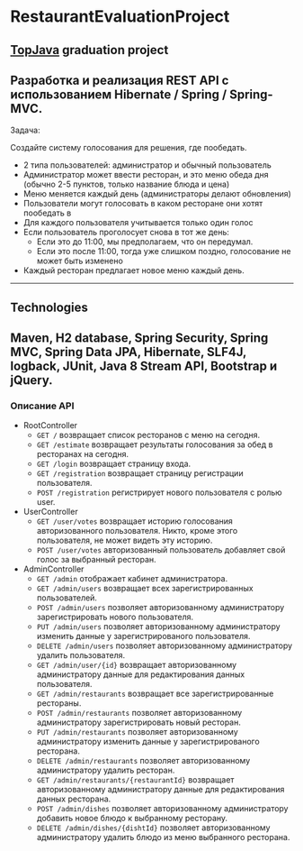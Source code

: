 # RestaurantEvaluationProject
## [TopJava](http://javawebinar.ru/topjava/) graduation project  
Разработка и реализация REST API с использованием Hibernate / Spring / Spring-MVC.
-----------------------------

Задача:

Создайте систему голосования для решения, где пообедать.
* 2 типа пользователей: администратор и обычный пользователь
* Администратор может ввести ресторан, и это меню обеда дня (обычно 2-5 пунктов, только название блюда и цена)
* Меню меняется каждый день (администраторы делают обновления)
* Пользователи могут голосовать в каком ресторане они хотят пообедать в
* Для каждого пользователя учитывается только один голос
* Если пользователь проголосует снова в тот же день:
    - Если это до 11:00, мы предполагаем, что он передумал.
    - Если это после 11:00, тогда уже слишком поздно, голосование не может быть изменено
* Каждый ресторан предлагает новое меню каждый день.
-----------------------------
## Technologies
Maven, H2 database, Spring Security, Spring MVC, Spring Data JPA, Hibernate, SLF4J, logback, JUnit, Java 8 Stream API, Bootstrap и jQuery.
-----------------------------
### Описание API


 + RootController
    * `GET /` возвращает список ресторанов с меню на сегодня.
    * `GET /estimate` возвращает результаты голосования за обед в ресторанах на сегодня.
    * `GET /login` возвращает страницу входа.
    * `GET /registration` возвращает страницу регистрации пользователя.
    * `POST /registration` регистрирует нового пользователя с ролью user.
 + UserController
    * `GET /user/votes` возвращает историю голосования авторизованного пользователя. Никто, кроме этого пользователя, не может видеть эту историю.
    * `POST /user/votes` авторизованный пользователь добавляет свой голос за выбранный ресторан.
 + AdminController
    * `GET /admin` отображает кабинет администратора.
    * `GET /admin/users` возвращает всех зарегистрированных пользователей.
    * `POST /admin/users` позволяет авторизованному администратору зарегистрировать нового пользователя.
    * `PUT /admin/users` позволяет авторизованному администратору изменить данные у зарегистрированого пользователя.
    * `DELETE /admin/users` позволяет авторизованному администратору удалить пользователя.
    * `GET /admin/user/{id}` возвращает авторизованному администратору данные для редактирования данных пользователя.
    * `GET /admin/restaurants` возвращает все зарегистрированные рестораны.
    * `POST /admin/restaurants` позволяет авторизованному администратору зарегистрировать новый ресторан.
    * `PUT /admin/restaurants` позволяет авторизованному администратору изменить данные у зарегистрированого ресторана.
    * `DELETE /admin/restaurants` позволяет авторизованному администратору удалить ресторан.
    * `GET /admin/restaurants/{restaurantId}` возвращает авторизованному администратору данные для редактирования данных ресторана.
    * `POST /admin/dishes` позволяет авторизованному администратору добавить новое блюдо к выбранному ресторану.
    * `DELETE /admin/dishes/{dishtId}` позволяет авторизованному администратору удалить блюдо из меню выбранного ресторана.
